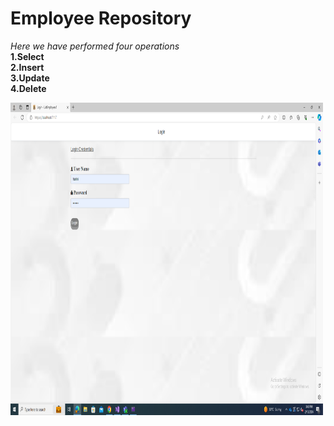 # Employee Repository

*Here we have performed four operations*
<br/>
**1.Select**
<br/>
**2.Insert**
<br/>
**3.Update** 
<br/>
**4.Delete**
<br/>

<img src="Pictures\login.png" style=" width:500px ; height:500px " >

